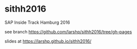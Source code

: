 # sithh2016
SAP Inside Track Hamburg 2016

see branch https://github.com/larshp/sithh2016/tree/gh-pages

slides at https://larshp.github.io/sithh2016/
